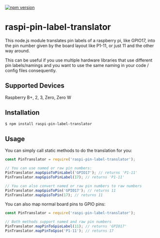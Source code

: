 [![npm version](https://badge.fury.io/js/raspi-pin-label-translator.svg)](https://badge.fury.io/js/raspi-pin-label-translator)

# raspi-pin-label-translator
This node.js module translates pin labels of a raspberry pi, like GPIO17, into the pin number given by the board layout like P1-11, or just 11 and the other way around.

This can be useful if you use multiple hardware libraries that use different pin labels/namings and you want to use the same naming in your code / config files consequently.

## Supported Devices
Raspberry B+, 2, 3, Zero, Zero W

## Installation
``` bash
$ npm install raspi-pin-label-translator
```

## Usage
You can simply call static methods to do the translation for you:
``` javascript
const PinTranslator = require('raspi-pin-label-translator');

// You can use named or raw pin numbers:
PinTranslator.mapGpioToPinLabel('GPIO17'); // returns 'P1-11'
PinTranslator.mapGpioToPinLabel(17); // returns 'P1-11'

// You can also convert named or raw pin numbers to raw numbers
PinTranslator.mapGpioToPin('GPIO17'); // returns 11
PinTranslator.mapGpioToPin(17); // returns 11
```

You can also map normal board pins to GPIO pins:
``` javascript
const PinTranslator = require('raspi-pin-label-translator');

// Both methods support named and raw pin numbers
PinTranslator.mapPinToGpioLabel(11); // returns 'GPIO17'
PinTranslator.mapPinToGpio('P1-11'); // returns 17
```
